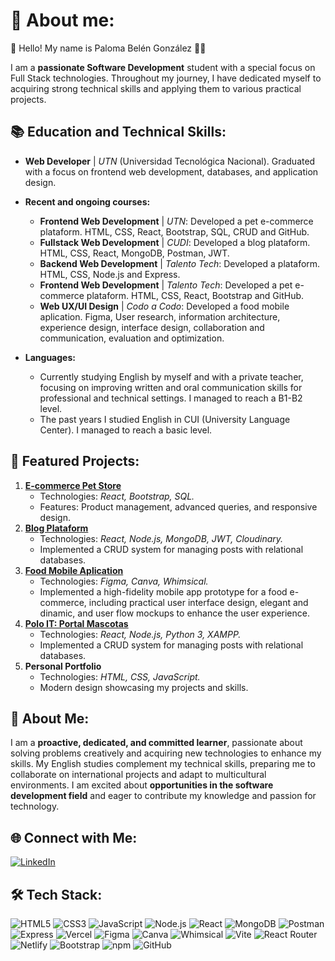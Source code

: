 # 💫 About me:
👋 Hello! My name is Paloma Belén González 👩‍💻

I am a **passionate Software Development** student with a special focus on Full Stack technologies. Throughout my journey, I have dedicated myself to acquiring strong technical skills and applying them to various practical projects.

## 📚 Education and Technical Skills:

- **Web Developer** | *UTN* (Universidad Tecnológica Nacional). Graduated with a focus on frontend web development, databases, and application design.

- **Recent and ongoing courses:**
    - **Frontend Web Development** | *UTN*: Developed a pet e-commerce plataform. HTML, CSS, React, Bootstrap, SQL, CRUD and GitHub.
    - **Fullstack Web Development** | *CUDI*: Developed a blog plataform. HTML, CSS, React, MongoDB, Postman, JWT.
    - **Backend Web Development** | *Talento Tech*: Developed a plataform. HTML, CSS, Node.js and Express.
    - **Frontend Web Development** | *Talento Tech*: Developed a pet e-commerce plataform. HTML, CSS, React, Bootstrap and GitHub.
    - **Web UX/UI Design** | *Codo a Codo*: Developed a food mobile aplication. Figma, User research, information architecture, experience design, interface design, collaboration and communication, evaluation and optimization.

- **Languages:**
    - Currently studying English by myself and with a private teacher, focusing on improving written and oral communication skills for professional and technical settings. I managed to reach a B1-B2 level.
    - The past years I studied English in CUI (University Language Center). I managed to reach a basic level.


## 💼 Featured Projects:
1.	**[E-commerce Pet Store](https://github.com/palomabgz/pet-care-veterinaria-utn)**
    - Technologies: *React, Bootstrap, SQL.*
    - Features: Product management, advanced queries, and responsive design.
2.	**[Blog Plataform](https://github.com/palomabgz/proyectogrupal-cudi)**
    - Technologies: *React, Node.js, MongoDB, JWT, Cloudinary.*
    - Implemented a CRUD system for managing posts with relational databases.
3.	**[Food Mobile Aplication](https://www.figma.com/proto/4kVvifH5z1wmtFozGaeLyx/Prototipo-Fidelidad-Alta?node-id=199-2219&t=59DITcgotTWZJtXf-1&scaling=min-zoom&content-scaling=fixed&page-id=0%3A1&starting-point-node-id=199%3A2219)**
    - Technologies: *Figma, Canva, Whimsical.*
    - Implemented a high-fidelity mobile app prototype for a food e-commerce, including practical user interface design, elegant and dinamic, and user flow mockups to enhance the user experience.
4.  **[Polo IT: Portal Mascotas](https://github.com/JesyGomez/PortalMascotas-PoloIT)**
    - Technologies: *React, Node.js, Python 3, XAMPP.*
    - Implemented a CRUD system for managing posts with relational databases.
5.	**Personal Portfolio**
    - Technologies: *HTML, CSS, JavaScript.*
    - Modern design showcasing my projects and skills.

## 🚀 About Me:
I am a **proactive, dedicated, and committed learner**, passionate about solving problems creatively and acquiring new technologies to enhance my skills.
My English studies complement my technical skills, preparing me to collaborate on international projects and adapt to multicultural environments.
I am excited about **opportunities in the software development field** and eager to contribute my knowledge and passion for technology.

## 🌐 Connect with Me:
[![LinkedIn](https://img.shields.io/badge/Linkedin-blue?logo=linkedin)](https://www.linkedin.com/in/palomabgz/)

## 🛠️ Tech Stack:
![HTML5](https://img.shields.io/badge/HTML5-E34F26?style=for-the-badge&logo=html5&logoColor=white)
![CSS3](https://img.shields.io/badge/CSS3-1572B6?style=for-the-badge&logo=css3&logoColor=white)
![JavaScript](https://img.shields.io/badge/JavaScript-F7DF1E?style=for-the-badge&logo=javascript&logoColor=black)
![Node.js](https://img.shields.io/badge/Node.js-339933?style=for-the-badge&logo=node.js&logoColor=white)
![React](https://img.shields.io/badge/React-20232A?style=for-the-badge&logo=react&logoColor=61DAFB)
![MongoDB](https://img.shields.io/badge/MongoDB-4EA94B?style=for-the-badge&logo=mongodb&logoColor=white)
![Postman](https://img.shields.io/badge/Postman-FF6C37?style=for-the-badge&logo=postman&logoColor=white)
![Express](https://img.shields.io/badge/Express.js-000000?style=for-the-badge&logo=express&logoColor=white)
![Vercel](https://img.shields.io/badge/Vercel-000000?style=for-the-badge&logo=vercel&logoColor=white)
![Figma](https://img.shields.io/badge/Figma-F24E1E?style=for-the-badge&logo=figma&logoColor=white)
![Canva](https://img.shields.io/badge/Canva-00C4CC?style=for-the-badge&logo=canva&logoColor=white)
![Whimsical](https://img.shields.io/badge/Whimsical-8E7CE0?style=for-the-badge&logo=whimsical&logoColor=white)
![Vite](https://img.shields.io/badge/Vite-646CFF?style=for-the-badge&logo=vite&logoColor=white)
![React Router](https://img.shields.io/badge/React_Router-CA4245?style=for-the-badge&logo=react-router&logoColor=white)
![Netlify](https://img.shields.io/badge/Netlify-00C7B7?style=for-the-badge&logo=netlify&logoColor=white)
![Bootstrap](https://img.shields.io/badge/Bootstrap-7952B3?style=for-the-badge&logo=bootstrap&logoColor=white)
![npm](https://img.shields.io/badge/NPM-CB3837?style=for-the-badge&logo=npm&logoColor=white)
![GitHub](https://img.shields.io/badge/GitHub-181717?style=for-the-badge&logo=github&logoColor=white)
